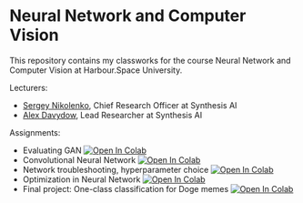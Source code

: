 # Neural Network and Computer Vision

This repository contains my classworks for the course Neural Network and Computer Vision at Harbour.Space University.

Lecturers:
* [Sergey Nikolenko](https://www.linkedin.com/in/snikolenko/?originalSubdomain=ru), Chief Research Officer at Synthesis AI
* [Alex Davydow](https://www.linkedin.com/in/alex-davydow-740087167/), Lead Researcher at Synthesis AI

Assignments:
* Evaluating GAN [![Open In Colab](https://colab.research.google.com/assets/colab-badge.svg)](https://colab.research.google.com/drive/1C9jjggprKzP4cv-j7W9-d3YIYWIkW_ZC?usp=sharing)
* Convolutional Neural Network [![Open In Colab](https://colab.research.google.com/assets/colab-badge.svg)](https://colab.research.google.com/drive/14iltrLEYs0vR7cZqxfVWKODu-36xATqj?usp=sharing)
* Network troubleshooting, hyperparameter choice [![Open In Colab](https://colab.research.google.com/assets/colab-badge.svg)](https://colab.research.google.com/drive/1u15364DPgxL5JYdtNu_FkfY2GEnexhN2?usp=sharing#scrollTo=j5zMsrqPheT7)
* Optimization in Neural Network [![Open In Colab](https://colab.research.google.com/assets/colab-badge.svg)](https://colab.research.google.com/drive/1lkQh52Q0imcUNtQpvSHh_phQkUEZwmLa?usp=sharing)
* Final project: One-class classification for Doge memes [![Open In Colab](https://colab.research.google.com/assets/colab-badge.svg)](https://drive.google.com/file/d/1-09FoX2w_nRGzd6Mga-QY0a63cdC1oZt/view?usp=sharing)
